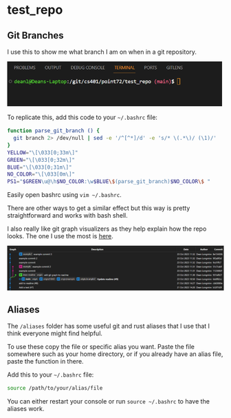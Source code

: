 # test_repo
## Git Branches
I use this to show me what branch I am on when in a git repository.

<img src="./images/branch-image.png" alt="screenshot" width="500"/>

To replicate this, add this code to your `~/.bashrc` file:
```sh
function parse_git_branch () {
  git branch 2> /dev/null | sed -e '/^[^*]/d' -e 's/* \(.*\)/ (\1)/'
}
YELLOW="\[\033[0;33m\]"
GREEN="\[\033[0;32m\]"
BLUE="\[\033[0;31m\]"
NO_COLOR="\[\033[0m\]"
PS1="$GREEN\u@\h$NO_COLOR:\w$BLUE\$(parse_git_branch)$NO_COLOR\$ "
```
Easily open bashrc using `vim ~/.bashrc`.

There are other ways to get a similar effect but this way is pretty straightforward and works with bash shell.

I also really like git graph visualizers as they help explain how the repo looks. The one I use the most is [here](https://marketplace.visualstudio.com/items?itemName=mhutchie.git-graph).

<img src="./images/graph-image.png" alt="screenshot" width="900"/>

## Aliases
The `/aliases` folder has some useful git and rust aliases that I use that I think everyone might find helpful.

To use these copy the file or specific alias you want. Paste the file somewhere such as your home directory, or if you already have an alias file, paste the function in there. 

Add this to your `~/.bashrc` file:
```sh
source /path/to/your/alias/file
```

You can either restart your console or run `source ~/.bashrc` to have the aliases work.